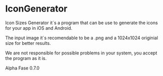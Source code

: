 # IconGenerator

Icon Sizes Generator it´s a program that can be use to generate the icons for your app in iOS and Android.

The input image  it´s recomendable to be a .png and a 1024x1024 originial size for better results.

We are not responsible for possible problems in your system, you accept the program as it is.

Alpha Fase 0.7.0
